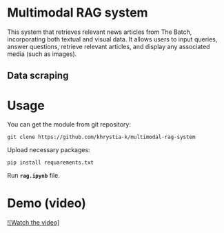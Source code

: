 # Multimodal RAG system

This system that retrieves relevant news articles from The Batch, incorporating both textual and visual data. It allows users to input queries, answer questions, retrieve relevant articles, and display any associated media (such as images). 

## Data scraping


# Usage
You can get the module from git repository:
```
git clone https://github.com/khrystia-k/multimodal-rag-system
```
Upload necessary packages:
```
pip install requarements.txt
```
Run **`rag.ipynb`** file.

# Demo (video)

[![Watch the video]](https://www.youtube.com/watch?v=myFQL0PQ-L8&ab_channel=%D0%A5%D1%80%D0%B8%D1%81%D1%82%D0%B8%D0%BD%D0%B0%D0%9A%D1%83%D1%86)
